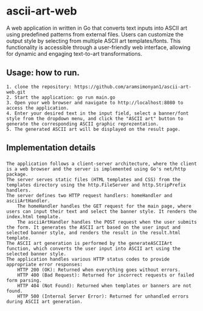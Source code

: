 # ascii-art-web
A web application in written in Go that converts text inputs into ASCII art using predefined patterns from external files. Users can customize the output style by selecting from multiple ASCII art templates/fonts. This functionality is accessible through a user-friendly web interface, allowing for dynamic and engaging text-to-art transformations.

## Usage: how to run.
    1. clone the repository: https://github.com/aramsimonyan1/ascii-art-web.git
    2. Start the application: go run main.go
    3. Open your web browser and navigate to http://localhost:8080 to access the application.
    4. Enter your desired text in the input field, select a banner/font style from the dropdown menu, and click the "ASCII art" button to generate the corresponding ASCII graphic reprezentation.
    5. The generated ASCII art will be displayed on the result page.

## Implementation details
###
    The application follows a client-server architecture, where the client is a web browser and the server is implemented using Go's net/http package.
    The server serves static files (HTML templates and CSS) from the templates directory using the http.FileServer and http.StripPrefix handlers.
    The server defines two HTTP request handlers: homeHandler and asciiArtHandler.
        The homeHandler handles the GET request for the main page, where users can input their text and select the banner style. It renders the index.html template.
        The asciiArtHandler handles the POST request when the user submits the form. It generates the ASCII art based on the user input and selected banner style, and renders the result in the result.html template.
    The ASCII art generation is performed by the generateASCIIArt function, which converts the user input into ASCII art using the selected banner style.
    The application handles various HTTP status codes to provide appropriate error responses:
        HTTP 200 (OK): Returned when everything goes without errors.
        HTTP 400 (Bad Request): Returned for incorrect requests or failed form parsing.
        HTTP 404 (Not Found): Returned when templates or banners are not found.
        HTTP 500 (Internal Server Error): Returned for unhandled errors during ASCII art generation.